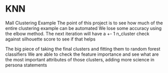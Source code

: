 # KNN
Mall Clustering Example
The point of this project is to see how much of the entire clustering example can be automated
We lose some accuracy using the elbow method. The next iteration will have a +- 1 n_cluster check against silhouette score to see if that helps

The big piece of taking the final clusters and fitting them to random forest classifiers
We are able to check the feature importance and see what are the most important attributes of those clusters, adding more science in persona statements
